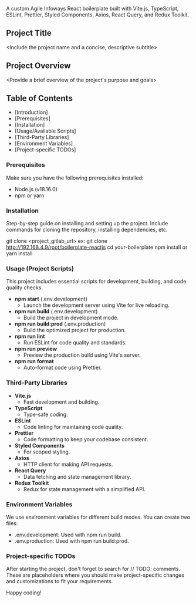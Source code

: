 A custom Agile Infoways React boilerplate built with Vite.js, TypeScript, ESLint, Prettier, Styled Components, Axios, React Query, and Redux Toolkit.

## Project Title

<Include the project name and a concise, descriptive subtitle>

## Project Overview

<Provide a brief overview of the project's purpose and goals>

## Table of Contents

- [Introduction]
- [Prerequisites]
- [Installation]
- [Usage/Available Scripts]
- [Third-Party Libraries]
- [Environment Variables]
- [Project-specific TODOs]

### Prerequisites

Make sure you have the following prerequisites installed:

- Node.js (v18.16.0)
- npm or yarn

### Installation

Step-by-step guide on installing and setting up the project. Include commands for cloning the repository, installing dependencies, etc.

git clone <project_gitlab_url>
ex: git clone http://192.168.4.9/root/boilerplate-reactjs
cd your-boilerplate
npm install or yarn install

### Usage (Project Scripts)

This project includes essential scripts for development, building, and code quality checks.

- **npm start** (.env.development)
  - Launch the development server using Vite for live reloading.
- **npm run build** (.env.development)
  - Build the project in development mode.
- **npm run build:prod** (.env.production)
  - Build the optimized project for production.
- **npm run lint**
  - Run ESLint for code quality and standards.
- **npm run preview**
  - Preview the production build using Vite's server.
- **npm run format**
  - Auto-format code using Prettier.

### Third-Party Libraries

- **Vite.js**
  - Fast development and building.
- **TypeScript**
  - Type-safe coding.
- **ESLint**
  - Code linting for maintaining code quality.
- **Prettier**
  - Code formatting to keep your codebase consistent.
- **Styled Components**
  - For scoped styling.
- **Axios**
  - HTTP client for making API requests.
- **React Query**
  - Data fetching and state management library.
- **Redux Toolkit**
  - Redux for state management with a simplified API.

### Environment Variables

We use environment variables for different build modes. You can create two files:

- .env.development: Used with npm run build.
- .env.production: Used with npm run build:prod.

### Project-specific TODOs

After starting the project, don't forget to search for // TODO: comments. These are placeholders where you should make project-specific changes and customizations to fit your requirements.

Happy coding!
